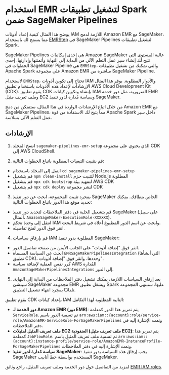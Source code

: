 # استخدام EMR لتشغيل تطبيقات Spark ضمن SageMaker Pipelines

يوضح هذا المثال كيفية إعداد أذونات IAM اللازمة لدمج Amazon EMR مع SageMaker، مما يسمح لك باستخدام [EMRStep](https://docs.aws.amazon.com/sagemaker/latest/dg/build-and-manage-steps.html#step-type-emr) في SageMaker Pipelines لتشغيل تطبيقات Spark.

SageMaker Pipelines هي إحدى إمكانيات Amazon SageMaker عالية المستوى التي تتيح لك إنشاء سير عمل التعلم الآلي من البداية إلى النهاية وأتمتتها وإدارتها. إحدى الخطوات في SageMaker Pipeline هي `EMRStep`، والتي تمكنك من تشغيل تطبيقات Apache Spark على مجموعة Amazon EMR مباشرة من SageMaker Pipeline.

لاستخدام `EMRStep`، تحتاج إلى تكوين أذونات IAM والأدوار المطلوبة. يوفر هذا المثال الإرشادات لإعداد هذه الأذونات باستخدام تطبيق AWS Cloud Development Kit (CDK). يقوم تطبيق CDK بإنشاء وتكوين كيانات IAM الضرورية، مثل دور خدمة EMR وملف تعريف مثيل EC2 وسياسة مُدارة لدور تنفيذ SageMaker.

من خلال اتباع الإرشادات الواردة في هذا المثال، ستتمكن من دمج Amazon EMR مع SageMaker Pipelines، مما يتيح لك الاستفادة من قوة Apache Spark داخل سير عمل التعلم الآلي بسلاسة.

## الإرشادات

1. انسخ المجلد `sagemaker-pipelines-emr-setup` الذي يحتوي على مجموعة CDK إلى AWS CloudShell.

2. قم بتثبيت التبعيات المطلوبة باتباع الخطوات التالية:
- انتقل إلى المجلد باستخدام `cd sagemaker-pipelines-emr-setup`
- قم بتشغيل `npm clean-install` لتثبيت حزم Node.js المطلوبة
- قم بتشغيل `npx cdk bootstrap` لتمهيد بيئة AWS CDK
- قم بتشغيل `npx cdk deploy` لنشر مجموعة CDK

3. بمجرد تثبيت المجموعة، ابحث عن دور تنفيذ SageMaker الخاص بنطاقك. يمكنك تحديد موقع هذا الدور باتباع الخطوات التالية:
- قم بتشغيل الخلية في دفتر الملاحظات لتحديد دور تنفيذ SageMaker (على سبيل المثال، `AmazonSageMaker-ExecutionRole-XXXXXX`).
- انتقل إلى وحدة تحكم IAM وابحث عن اسم الدور المطبوع أعلاه في شريط البحث.
- انقر فوق الدور لفتح تفاصيله.

4. قم بإرفاق سياسات IAM المطلوبة بدور تنفيذ SageMaker:
- انقر فوق "إضافة أذونات" على الجانب الأيمن من صفحة تفاصيل الدور.
- ابحث عن السياسة المسماة `EMRSageMakerPipelinesIntegration` (التي أنشأها تطبيق CDK)، وحددها، وانقر فوق "إضافة أذونات".
- كرر نفس العملية لإضافة سياسة AWS المُدارة `AmazonSageMakerPipelinesIntegrations` إلى الدور.

5. بعد إرفاق السياسات اللازمة، يمكنك تشغيل دفتر الملاحظات من البداية إلى النهاية. سينشئ SageMaker مجموعة EMR ويشغل تطبيق Spark عليها. ستنتهي المجموعة تلقائيًا بمجرد انتهاء تشغيل التطبيق.

يقوم تطبيق CDK بإعداد كيانات IAM التالية المطلوبة لهذا التكامل:

- **دور الخدمة لـ Amazon EMR (دور EMR)**: يتم تمرير هذا الدور كمعلمة `ServiceRole`. تم تسمية الدور باسم `arn:aws:iam::{account}:role/service-role/AmazonEMR-ServiceRole-ForSageMakerPipelines` وتمت الإشارة إليه في دفتر الملاحظات.
- **ملف تعريف المثيل لمثيلات EC2 العنقودية (ملف تعريف مثيل EC2)**: يتم تمرير هذا كمعلمة `JobFlowRole`. تم تسمية ملف تعريف المثيل باسم `arn:aws:iam::{account}:instance-profile/service-role/AmazonEMR-InstanceProfile-ForSageMakerPipelines` وتمت الإشارة إليه في دفتر الملاحظات.
- **سياسة مُدارة لدور تنفيذ SageMaker**: يجب إرفاق هذه السياسة بدور تنفيذ SageMaker المستخدم بواسطة خط أنابيب SageMaker.

لمزيد من التفاصيل حول دور الخدمة وملف تعريف المثيل، راجع وثائق [EMR IAM roles](https://docs.aws.amazon.com/emr/latest/ManagementGuide/emr-iam-roles.html).